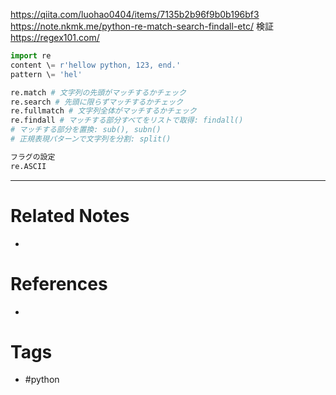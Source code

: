 https://qiita.com/luohao0404/items/7135b2b96f9b0b196bf3
https://note.nkmk.me/python-re-match-search-findall-etc/
検証　https://regex101.com/

```py
import re
content \= r'hellow python, 123, end.' 
pattern \= 'hel'

re.match # 文字列の先頭がマッチするかチェック
re.search # 先頭に限らずマッチするかチェック
re.fullmatch # 文字列全体がマッチするかチェック
re.findall # マッチする部分すべてをリストで取得: findall()
# マッチする部分を置換: sub(), subn()
# 正規表現パターンで文字列を分割: split()

フラグの設定
re.ASCII

```

---
# Related Notes
- 

# References
- 

# Tags
- #python 
